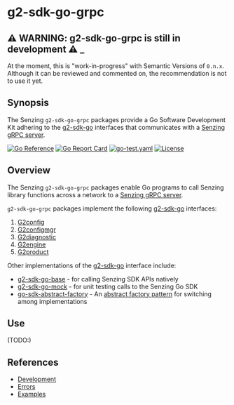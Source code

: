 # g2-sdk-go-grpc

## :warning: WARNING: g2-sdk-go-grpc is still in development :warning: _

At the moment, this is "work-in-progress" with Semantic Versions of `0.n.x`.
Although it can be reviewed and commented on,
the recommendation is not to use it yet.

## Synopsis

The Senzing `g2-sdk-go-grpc` packages provide a Go Software Development Kit
adhering to the
[g2-sdk-go](https://github.com/Senzing/g2-sdk-go) interfaces that
communicates with a
[Senzing gRPC server](https://github.com/Senzing/servegrpc).

[![Go Reference](https://pkg.go.dev/badge/github.com/senzing/g2-sdk-go-grpc.svg)](https://pkg.go.dev/github.com/senzing/g2-sdk-go-grpc)
[![Go Report Card](https://goreportcard.com/badge/github.com/senzing/g2-sdk-go-grpc)](https://goreportcard.com/report/github.com/senzing/g2-sdk-go-grpc)
[![go-test.yaml](https://github.com/Senzing/g2-sdk-go-grpc/actions/workflows/go-test.yaml/badge.svg)](https://github.com/Senzing/g2-sdk-go-grpc/actions/workflows/go-test.yaml)
[![License](https://img.shields.io/badge/License-Apache2-brightgreen.svg)](https://github.com/Senzing/g2-sdk-go-grpc/blob/main/LICENSE)

## Overview

The Senzing `g2-sdk-go-grpc` packages enable Go programs to call Senzing library functions
across a network to a
[Senzing gRPC server](https://github.com/Senzing/servegrpc).

`g2-sdk-go-grpc` packages implement the following
[g2-sdk-go](https://github.com/Senzing/g2-sdk-go)
interfaces:

1. [G2config](https://pkg.go.dev/github.com/senzing/g2-sdk-go/g2api#G2config)
1. [G2configmgr](https://pkg.go.dev/github.com/senzing/g2-sdk-go/g2api#G2configmgr)
1. [G2diagnostic](https://pkg.go.dev/github.com/senzing/g2-sdk-go/g2api#G2diagnostic)
1. [G2engine](https://pkg.go.dev/github.com/senzing/g2-sdk-go/g2api#G2engine)
1. [G2product](https://pkg.go.dev/github.com/senzing/g2-sdk-go/g2api#G2product)

Other implementations of the
[g2-sdk-go](https://github.com/Senzing/g2-sdk-go)
interface include:

- [g2-sdk-go-base](https://github.com/Senzing/g2-sdk-go-base) - for
  calling Senzing SDK APIs natively
- [g2-sdk-go-mock](https://github.com/Senzing/g2-sdk-go-mock) - for
  unit testing calls to the Senzing Go SDK
- [go-sdk-abstract-factory](https://github.com/Senzing/go-sdk-abstract-factory) - An
  [abstract factory pattern](https://en.wikipedia.org/wiki/Abstract_factory_pattern)
  for switching among implementations

## Use

(TODO:)

## References

- [Development](docs/development.md)
- [Errors](docs/errors.md)
- [Examples](docs/examples.md)
